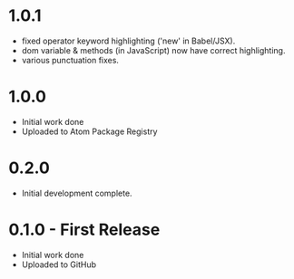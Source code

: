 # 1.0.1

- fixed operator keyword highlighting ('new' in Babel/JSX).
- dom variable & methods (in JavaScript) now have correct highlighting.
- various punctuation fixes.

# 1.0.0

- Initial work done
- Uploaded to Atom Package Registry

# 0.2.0

- Initial development complete.

# 0.1.0 - First Release

- Initial work done
- Uploaded to GitHub
